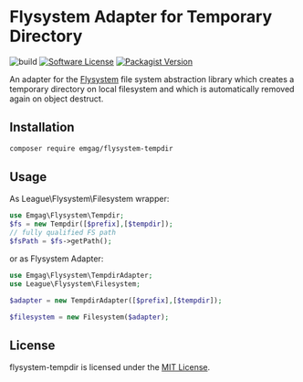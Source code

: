 # Flysystem Adapter for Temporary Directory

![build](https://github.com/emgag/flysystem-tempdir/workflows/build/badge.svg)
[![Software License](https://img.shields.io/badge/license-MIT-brightgreen.svg)](LICENSE)
[![Packagist Version](https://img.shields.io/packagist/v/emgag/flysystem-tempdir.svg)](https://packagist.org/packages/emgag/flysystem-tempdir)

An adapter for the [Flysystem](https://github.com/thephpleague/flysystem) file 
system abstraction library which creates a temporary directory on local filesystem
and which is automatically removed again on object destruct.

## Installation

```bash
composer require emgag/flysystem-tempdir
```

## Usage


As League\Flysystem\Filesystem wrapper:

```php
use Emgag\Flysystem\Tempdir;
$fs = new Tempdir([$prefix],[$tempdir]);
// fully qualified FS path
$fsPath = $fs->getPath();
```


or as Flysystem Adapter:

```php
use Emgag\Flysystem\TempdirAdapter;
use League\Flysystem\Filesystem;

$adapter = new TempdirAdapter([$prefix],[$tempdir]);

$filesystem = new Filesystem($adapter);
```

## License

flysystem-tempdir is licensed under the [MIT License](http://opensource.org/licenses/MIT).

